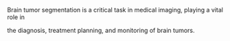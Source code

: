 Brain tumor segmentation is a critical task in medical imaging, playing a vital role in 

the diagnosis, treatment planning, and monitoring of brain tumors.
